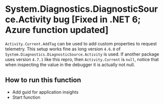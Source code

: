 # System.Diagnostics.DiagnosticSource.Activity bug [Fixed in .NET 6; Azure function updated]

`Activity.Current.AddTag` can be used to add custom properties to request telemetry. This setup works fine as long version `4.6.0` of `System.Diagnostics.DiagnosticSource.Activity` is used. If another package uses version `4.7.1` like this repro, then `Activity.Current` is `null`, notice that when inspecting the value in the debugger it is actually not null.

## How to run this function
- Add guid for application insights
- Start function
